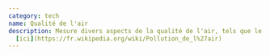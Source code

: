 ```yaml
---
category: tech
name: Qualité de l'air
description: Mesure divers aspects de la qualité de l'air, tels que le [pollen](https://fr.wikipedia.org/wiki/Pollen), les [particules](https://fr.wikipedia.org/wiki/Particules_en_suspension_en_Europe), l'[ozone](https://fr.wikipedia.org/wiki/Ozone) et les [gaz à effet de serre](https://fr.wikipedia.org/wiki/Gaz_à_effet_de_serre). Pour en savoir plus
  [ici](https://fr.wikipedia.org/wiki/Pollution_de_l%27air)
---
```

